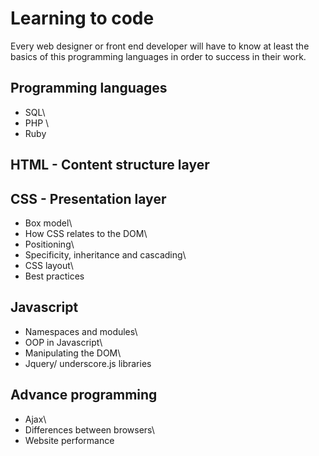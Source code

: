 # Learning to code
Every web designer or front end developer will have to know at least the basics of this programming languages in order to success in their work.

Programming languages
---------------------

-   SQL\
-   PHP \
-   Ruby

HTML - Content structure layer
------------------------------

CSS - Presentation layer
------------------------

-   Box model\
-   How CSS relates to the DOM\
-   Positioning\
-   Specificity, inheritance and cascading\
-   CSS layout\
-   Best practices

Javascript
----------

-   Namespaces and modules\
-   OOP in Javascript\
-   Manipulating the DOM\
-   Jquery/ underscore.js libraries

Advance programming
-------------------

-   Ajax\
-   Differences between browsers\
-   Website performance
